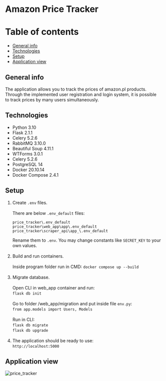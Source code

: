 # Amazon Price Tracker

# Table of contents

* [General info](#general-info)
* [Technologies](#technologies)
* [Setup](#setup)
* [Application view](#application-view)

## General info

The application allows you to track the prices of amazon.pl products. Through the implemented user registration and
login system, it is possible to track prices by many users simultaneously.

## Technologies

* Python 3.10
* Flask 2.1.1
* Celery 5.2.6
* RabbitMQ 3.10.0
* Beautiful Soup 4.11.1
* WTForms 3.0.1
* Celery 5.2.6
* PostgreSQL 14
* Docker 20.10.14
* Docker Compose 2.4.1

## Setup

1. Create `.env` files.  
   &nbsp;  
   There are below `.env_default` files:
   ```
   price_tracker\.env_default
   price_tracker\web_app\app\.env_default
   price_tracker\scraper_api\app_\.env_default
   ```
   Rename them to `.env`. You may change constants like `SECRET_KEY` to your own values.  
   &nbsp;
2. Build and run containers.  
   &nbsp;  
   Inside program folder run in CMD:
   `docker compose up --build`  
   &nbsp;
3. Migrate database.  
   &nbsp;  
   Open CLI in web_app container and run:  
   `flask db init`  
   &nbsp;  
   Go to folder /web_app/migration and put inside file `env.py`:   
   `from app.models import Users, Models`  
   &nbsp;  
   Run in CLI:  
   `flask db migrate`  
   `flask db upgrade`  
   &nbsp;
4. The application should be ready to use:   
   `http://localhost:5000`

## Application view

![price_tracker](https://user-images.githubusercontent.com/72394779/163056004-a508c403-7f7c-420b-97bb-8a60e26bbbc7.gif)